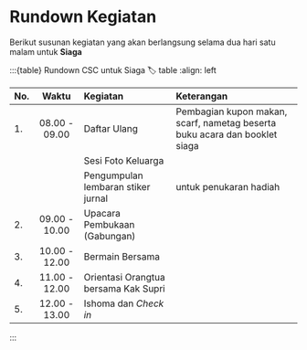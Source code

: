 # Rundown Kegiatan
Berikut susunan kegiatan yang akan berlangsung selama dua hari satu malam untuk **Siaga**

<!-- ```{csv-table} Rundown CSC untuk Siaga
:header: "No.", "Waktu", "Kegiatan", "Uraian"

"1", "08.00 - 09.00 WIB", "Daftar Ulang", "Pembagian kupon makan, scarf, nametag beserta buku acara dan booklet kegiatan"

" ", " ", "Daftar Ulang", "Pembagian kupon makan, scarf, nametag beserta buku acara dan booklet kegiatan"



``` -->

<!-- "1", "09.00 - 10.00 WIB", "Bermain", "semuanya"
"1", "10.00 - 12.00 WIB", "Bermain", "semuanya" -->

:::{table} Rundown CSC untuk Siaga
:label: table
:align: left

| No. | Waktu | Kegiatan | Keterangan |
| :-- | :---: | :------- | :--------- |
| 1.  | 08.00 - 09.00 | Daftar Ulang | Pembagian kupon makan, scarf, nametag beserta buku acara dan booklet siaga |
|   |  | Sesi Foto Keluarga |  |
|   |  | Pengumpulan lembaran stiker jurnal | untuk penukaran hadiah |
| 2.  | 09.00 - 10.00 | Upacara Pembukaan (Gabungan) | |
| 3.  | 10.00 - 12.00 | Bermain Bersama | |
| 4.  | 11.00 - 12.00 | Orientasi Orangtua bersama Kak Supri | |
| 5.  | 12.00 - 13.00 | Ishoma dan *Check in* | |



:::
